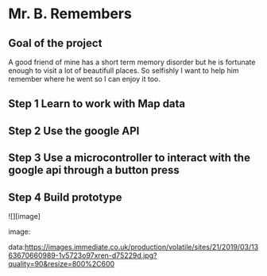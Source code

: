 # Mr. B. Remembers 
## Goal of the project 
A good friend of mine has a short term memory disorder but he is fortunate enough to visit a lot of beautifull places. 
So selfishly I want to help him remember where he went so I can enjoy it too. 

## Step 1 Learn to work with Map data 
## Step 2 Use the google API  
## Step 3 Use a microcontroller to interact with the google api through a button press
## Step 4 Build prototype
![][image]

image: 

data:https://images.immediate.co.uk/production/volatile/sites/21/2019/03/1363670660989-1v5723o97xren-d75229d.jpg?quality=90&resize=800%2C600
